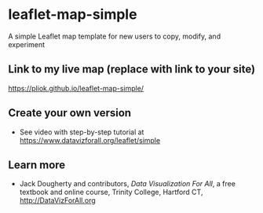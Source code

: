 # leaflet-map-simple
A simple Leaflet map template for new users to copy, modify, and experiment

## Link to my live map (replace with link to your site)

https://pliok.github.io/leaflet-map-simple/

## Create your own version
- See video with step-by-step tutorial at https://www.datavizforall.org/leaflet/simple

## Learn more
- Jack Dougherty and contributors, *Data Visualization For All*, a free textbook and online course, Trinity College, Hartford CT, http://DataVizForAll.org
